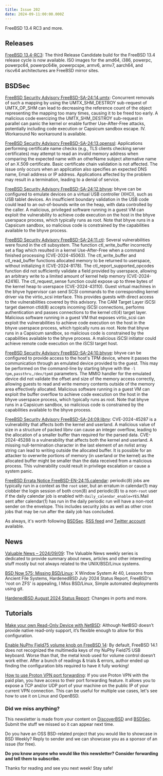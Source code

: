 ```yaml
---
title: Issue 202
date: 2024-09-11:00:00.000Z
---
```


FreeBSD 13.4 RC3 and more.

<!-- more -->

## Releases

[FreeBSD 13.4-RC3](https://www.freebsd.org/news/newsflash/#2024-09-07:1?utm_source=bsdweekly): The third Release Candidate build for the FreeBSD 13.4 release cycle is now available. ISO images for the amd64, i386, powerpc, powerpc64, powerpc64le, powerpcspe, armv6, armv7, aarch64, and riscv64 architectures are FreeBSD mirror sites.
## BSDSec

[FreeBSD Security Advisory FreeBSD-SA-24:14.umtx](https://bsdsec.net/articles/freebsd-security-advisory-freebsd-sa-24-14-umtx?utm_source=bsdweekly): Concurrent removals of such a mapping by using the UMTX_SHM_DESTROY sub-request of UMTX_OP_SHM can lead to decreasing the reference count of the object representing the mapping too many times, causing it to be freed too early. A malicious code exercizing the UMTX_SHM_DESTROY sub-request in parallel can panic the kernel or enable further Use-After-Free attacks, potentially including code execution or Capsicum sandbox escape. IV. Workaround No workaround is available.

[FreeBSD Security Advisory FreeBSD-SA-24:13.openssl](https://bsdsec.net/articles/freebsd-security-advisory-freebsd-sa-24-13-openssl?utm_source=bsdweekly): Applications performing certificate name checks (e.g., TLS clients checking server certificates) may attempt to read an invalid memory address when comparing the expected name with an otherName subject alternative name of an X.509 certificate. Basic certificate chain validation is not affected. The issue only occurs when an application also specifies an expected DNS name, Email address or IP address. Applications affected by the problem may result in a termination, leading to a denial of service.

[FreeBSD Security Advisory FreeBSD-SA-24:12.bhyve](https://bsdsec.net/articles/freebsd-security-advisory-freebsd-sa-24-12-bhyve?utm_source=bsdweekly): bhyve can be configured to emulate devices on a virtual USB controller (XHCI), such as USB tablet devices. An insufficient boundary validation in the USB code could lead to an out-of-bounds write on the heap, with data controlled by the caller. A malicious, privileged software running in a guest VM can exploit the vulnerability to achieve code execution on the host in the bhyve userspace process, which typically runs as root. Note that bhyve runs in a Capsicum sandbox, so malicious code is constrained by the capabilities available to the bhyve process.

[FreeBSD Security Advisory FreeBSD-SA-24:11.ctl](https://bsdsec.net/articles/freebsd-security-advisory-freebsd-sa-24-11-ctl?utm_source=bsdweekly): Several vulnerabilities were found in the ctl subsystem. The function ctl_write_buffer incorrectly set a flag which resulted in a kernel Use-After-Free when a command finished processing (CVE-2024-45063). The ctl_write_buffer and ctl_read_buffer functions allocated memory to be returned to userspace, without initializing it (CVE-2024-8178). The ctl_report_supported_opcodes function did not sufficiently validate a field provided by userspace, allowing an arbitrary write to a limited amount of kernel help memory (CVE-2024-42416). The ctl_request_sense function could expose up to three bytes of the kernel heap to userspace (CVE-2024-43110). Guest virtual machines in the bhyve hypervisor can send SCSI commands to the corresponding kernel driver via the virtio_scsi interface. This provides guests with direct access to the vulnerabilities covered by this advisory. The CAM Target Layer iSCSI target daemon ctld(8) accepts incoming iSCSI connections, performs authentication and passes connections to the kernel ctl(4) target layer. Malicious software running in a guest VM that exposes virtio_scsi can exploit the vulnerabilities to achieve code execution on the host in the bhyve userspace process, which typically runs as root. Note that bhyve runs in a Capsicum sandbox, so malicious code is constrained by the capabilities available to the bhyve process. A malicious iSCSI initiator could achieve remote code execution on the iSCSI target host.

[FreeBSD Security Advisory FreeBSD-SA-24:10.bhyve](https://bsdsec.net/articles/freebsd-security-advisory-freebsd-sa-24-10-bhyve?utm_source=bsdweekly): bhyve can be configured to provide access to the host's TPM device, where it passes the communication through an emulated device provided to the guest. This may be performed on the command-line by starting bhyve with the `-l tpm,passthru,/dev/tpmX` parameters. The MMIO handler for the emulated device did not validate the offset and size of the memory access correctly, allowing guests to read and write memory contents outside of the memory area effectively allocated. Malicious software running in a guest VM can exploit the buffer overflow to achieve code execution on the host in the bhyve userspace process, which typically runs as root. Note that bhyve runs in a Capsicum sandbox, so malicious code is constrained by the capabilities available to the bhyve process.

[FreeBSD Security Advisory FreeBSD-SA-24:09.libnv](https://bsdsec.net/articles/freebsd-security-advisory-freebsd-sa-24-09-libnv?utm_source=bsdweekly): CVE-2024-45287 is a vulnerability that affects both the kernel and userland. A malicious value of size in a structure of packed libnv can cause an integer overflow, leading to the allocation of a smaller buffer than required for the parsed data. CVE-2024-45288 is a vulnerability that affects both the kernel and userland. A missing null-termination character in the last element of an nvlist array string can lead to writing outside the allocated buffer. It is possible for an attacker to overwrite portions of memory (in userland or the kernel) as the allocated buffer might be smaller than the data received from a malicious process. This vulnerability could result in privilege escalation or cause a system panic.

[FreeBSD Errata Notice FreeBSD-EN-24:15.calendar](https://bsdsec.net/articles/freebsd-errata-notice-freebsd-en-24-15-calendar?utm_source=bsdweekly): periodic(8) jobs are typically run in a context as the `root` user, but an erratum in calendar(1) may clobber the login session of both cron(8) and periodic(8) to a non-`root` user if the daily calendar job is enabled with `daily_calendar_enable=YES`.Mail sent after calendar(1) has run in the daily periodic run will have a non-root sender on the envelope. This includes security jobs as well as other cron jobs that may be run after the daily job has concluded.

As always, it's worth following [BSDSec](https://bsdsec.net). [RSS feed](https://bsdsec.net/articles.atom) and [Twitter account](https://twitter.com/bsdsec) available.

## News

[Valuable News – 2024/09/09](https://vermaden.wordpress.com/2024/09/09/valuable-news-2024-09-09/?utm_source=bsdweekly): The Valuable News weekly series is dedicated to provide summary about news, articles and other interesting stuff mostly but not always related to the UNIX/BSD/Linux systems.

[BSD Now 575: Missing BSD/Linux](https://www.bsdnow.tv/575?utm_source=bsdweekly): X Window System At 40, Lessons from Ancient File Systems, HardenedBSD July 2024 Status Report, FreeBSD's 'root on ZFS' is appealing, I Miss BSD/Linux, Simple automated deployments using git.

[HardenedBSD August 2024 Status Report](https://hardenedbsd.org/article/shawn-webb/2024-09-03/hardenedbsd-august-2024-status-report?utm_source=bsdweekly): Changes in ports and more.

## Tutorials

[Make your own Read-Only Device with NetBSD](https://it-notes.dragas.net/2024/09/10/make-your-own-readonly-device-with-netbsd/?utm_source=bsdweekly): Although NetBSD doesn’t provide native read-only support, it’s flexible enough to allow for this configuration.

[Enable NuPhy Field75 volume knob on FreeBSD 14](https://www.tumfatig.net/2024/enable-nuphy-field75-volume-knob-on-freebsd-14/?utm_source=bsdweekly): By default, FreeBSD 14.1 does not recognized the multimedia keys of my NuPhy Field75 USB keyboard. Worse than that, the metal knob used for volume control doesn’t work either. After a bunch of readings & trials & errors, author ended up finding the configuration bits required to have it fully working!

[How to use Proton VPN port forwarding](https://dataswamp.org/~solene/2024-08-31-protonvpn-port-forwarding.html?utm_source=bsdweekly): If you use Proton VPN with the paid plan, you have access to their port forwarding feature. It allows you to expose a TCP and/or UDP port of your machine on the public IP of your current VPN connection. This can be useful for multiple use cases, let's see how to use it on Linux and OpenBSD.

### Did we miss anything?

This newsletter is made from your content on [DiscoverBSD](https://discoverbsd.com) and [BSDSec](https://bsdsec.net). Submit the stuff we missed so it can appear next time.

Do you have an OSS BSD-related project that you would like to showcase in BSD Weekly? Reply to sender and we can showcase you as a sponsor of an issue (for free).

**Do you know anyone who would like this newsletter? Consider forwarding and tell them to subscribe.**

Thanks for reading and see you next week! Stay safe!